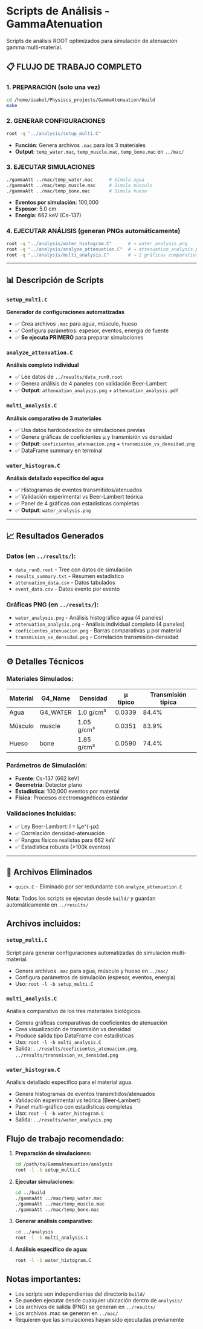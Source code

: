 # Scripts de Análisis - GammaAtenuation

Scripts de análisis ROOT optimizados para simulación de atenuación gamma multi-material.

## 📋 **FLUJO DE TRABAJO COMPLETO**

### **1. PREPARACIÓN (solo una vez)**
```bash
cd /home/isabel/Physiscs_projects/GammaAtenuation/build
make
```

### **2. GENERAR CONFIGURACIONES**
```bash
root -q "../analysis/setup_multi.C"
```
- **Función**: Genera archivos `.mac` para los 3 materiales
- **Output**: `temp_water.mac`, `temp_muscle.mac`, `temp_bone.mac` en `../mac/`

### **3. EJECUTAR SIMULACIONES**
```bash
./gammaAtt ../mac/temp_water.mac      # Simula agua
./gammaAtt ../mac/temp_muscle.mac     # Simula músculo  
./gammaAtt ../mac/temp_bone.mac       # Simula hueso
```
- **Eventos por simulación**: 100,000
- **Espesor**: 5.0 cm  
- **Energía**: 662 keV (Cs-137)

### **4. EJECUTAR ANÁLISIS (generan PNGs automáticamente)**
```bash
root -q "../analysis/water_histogram.C"      # → water_analysis.png
root -q "../analysis/analyze_attenuation.C"  # → attenuation_analysis.png
root -q "../analysis/multi_analysis.C"       # → 2 gráficas comparativas
```

---

## 📊 **Descripción de Scripts**

### `setup_multi.C`
**Generador de configuraciones automatizadas**
- ✅ Crea archivos `.mac` para agua, músculo, hueso
- ✅ Configura parámetros: espesor, eventos, energía de fuente
- ✅ **Se ejecuta PRIMERO** para preparar simulaciones

### `analyze_attenuation.C`
**Análisis completo individual**
- ✅ Lee datos de `../results/data_run0.root`
- ✅ Genera análisis de 4 paneles con validación Beer-Lambert
- ✅ **Output**: `attenuation_analysis.png` + `attenuation_analysis.pdf`

### `multi_analysis.C` 
**Análisis comparativo de 3 materiales**
- ✅ Usa datos hardcodeados de simulaciones previas
- ✅ Genera gráficas de coeficientes μ y transmisión vs densidad
- ✅ **Output**: `coeficientes_atenuacion.png` + `transmision_vs_densidad.png`
- ✅ DataFrame summary en terminal

### `water_histogram.C`
**Análisis detallado específico del agua**
- ✅ Histogramas de eventos transmitidos/atenuados
- ✅ Validación experimental vs Beer-Lambert teórica
- ✅ Panel de 4 gráficas con estadísticas completas
- ✅ **Output**: `water_analysis.png`

---

## 📈 **Resultados Generados**

### **Datos** (en `../results/`):
- `data_run0.root` - Tree con datos de simulación
- `results_summary.txt` - Resumen estadístico 
- `attenuation_data.csv` - Datos tabulados
- `event_data.csv` - Datos evento por evento

### **Gráficas PNG** (en `../results/`):
- `water_analysis.png` - Análisis histográfico agua (4 paneles)
- `attenuation_analysis.png` - Análisis individual completo (4 paneles)  
- `coeficientes_atenuacion.png` - Barras comparativas μ por material
- `transmision_vs_densidad.png` - Correlación transmisión-densidad

---

## ⚙️ **Detalles Técnicos**

### **Materiales Simulados:**
| Material | G4_Name | Densidad | μ típico | Transmisión típica |
|----------|---------|----------|----------|--------------------|
| Agua     | G4_WATER| 1.0 g/cm³| 0.0339  | 84.4%             |
| Músculo  | muscle  | 1.05 g/cm³| 0.0351 | 83.9%             |
| Hueso    | bone    | 1.85 g/cm³| 0.0590 | 74.4%             |

### **Parámetros de Simulación:**
- **Fuente**: Cs-137 (662 keV)
- **Geometría**: Detector plano
- **Estadística**: 100,000 eventos por material
- **Física**: Procesos electromagnéticos estándar

### **Validaciones Incluidas:**
- ✅ Ley Beer-Lambert: I = I₀e^(-μx)
- ✅ Correlación densidad-atenuación
- ✅ Rangos físicos realistas para 662 keV
- ✅ Estadística robusta (>100k eventos)

---

## 🚫 **Archivos Eliminados**
- `quick.C` - Eliminado por ser redundante con `analyze_attenuation.C`

**Nota**: Todos los scripts se ejecutan desde `build/` y guardan automáticamente en `../results/`

## Archivos incluidos:

### `setup_multi.C`
Script para generar configuraciones automatizadas de simulación multi-material.
- Genera archivos `.mac` para agua, músculo y hueso en `../mac/`
- Configura parámetros de simulación (espesor, eventos, energía)
- Uso: `root -l -b setup_multi.C`

### `multi_analysis.C`
Análisis comparativo de los tres materiales biológicos.
- Genera gráficas comparativas de coeficientes de atenuación
- Crea visualización de transmisión vs densidad
- Produce salida tipo DataFrame con estadísticas
- Uso: `root -l -b multi_analysis.C`
- Salida: `../results/coeficientes_atenuacion.png`, `../results/transmision_vs_densidad.png`

### `water_histogram.C`
Análisis detallado específico para el material agua.
- Genera histogramas de eventos transmitidos/atenuados
- Validación experimental vs teórica (Beer-Lambert)
- Panel multi-gráfico con estadísticas completas
- Uso: `root -l -b water_histogram.C`
- Salida: `../results/water_analysis.png`

## Flujo de trabajo recomendado:

1. **Preparación de simulaciones:**
   ```bash
   cd /path/to/GammaAtenuation/analysis
   root -l -b setup_multi.C
   ```

2. **Ejecutar simulaciones:**
   ```bash
   cd ../build
   ./gammaAtt ../mac/temp_water.mac
   ./gammaAtt ../mac/temp_muscle.mac
   ./gammaAtt ../mac/temp_bone.mac
   ```

3. **Generar análisis comparativo:**
   ```bash
   cd ../analysis
   root -l -b multi_analysis.C
   ```

4. **Análisis específico de agua:**
   ```bash
   root -l -b water_histogram.C
   ```

## Notas importantes:
- Los scripts son independientes del directorio `build/`
- Se pueden ejecutar desde cualquier ubicación dentro de `analysis/`
- Los archivos de salida (PNG) se generan en `../results/`
- Los archivos .mac se generan en `../mac/`
- Requieren que las simulaciones hayan sido ejecutadas previamente